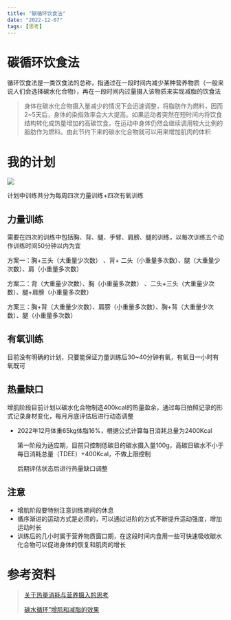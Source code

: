```yaml
---
title: "碳循环饮食法"
date: "2022-12-07"
tags: [思考]
---
```


# 碳循环饮食法

循环饮食法是一类饮食法的总称，指通过在一段时间内减少某种营养物质（一般来说人们会选择碳水化合物），再在一段时间内过量摄入该物质来实现减脂的饮食法

> 身体在碳水化合物摄入量减少的情况下会迅速调整，将脂肪作为燃料，因而2~5天后，身体的染指效率会大大提高。如果运动者突然在短时间内将饮食结构转化成热量增加的高碳饮食，在运动中身体仍然会继续调用较大比例的脂肪作为燃料。由此节约下来的碳水化合物就可以用来增加肌肉的体积

# 我的计划

![](/img/碳循环饮食法/碳循环计划思路.png)

计划中训练共分为每周四次力量训练+四次有氧训练

## 力量训练

需要在四次的训练中包括胸、背、腿、手臂、肩膀、腿的训练，以每次训练五个动作训练时间50分钟以内为宜

方案一：胸+三头（大重量少次数） 、背+ 二头（小重量多次数）、腿（大重量少次数）、肩（小重量多次数）

方案二：背（大重量少次数）、胸（小重量多次数） 、二头+三头（大重量少次数）、腿+肩膀（小重量多次数）

方案三：胸+背（大重量少次数）、肩膀（小重量多次数）、胸+背（大重量少次数）、腿（小重量多次数）

## 有氧训练

目前没有明确的计划，只要能保证力量训练后30~40分钟有氧，有氧日一小时有氧既可

## 热量缺口

增肌阶段目前计划以碳水化合物制造400kcal的热量盈余，通过每日拍照记录的形式记录身材变化，每月月底评估后进行动态调整

- 2022年12月体重65kg体脂16%，根据公式计算每日消耗总量为2400Kcal

  第一阶段为适应期，目前只控制低碳日的碳水摄入量100g，高碳日碳水不小于每日消耗总量（TDEE）+400Kcal，不做上限控制

  后期评估状态后进行热量缺口调整

## 注意

- 增肌阶段要特别注意训练期间的休息
- 循序渐进的运动方式是必须的，可以通过进阶的方式不断提升运动强度，增加运动时长
- 训练后的几小时属于营养物质窗口期，在这段时间内食用一些可快速吸收碳水化合物可以促进身体的恢复和肌肉的增长

# 参考资料

> [关于热量消耗与营养摄入的思考](/posts/思考/蛋白质摄入与热量缺口计算)
>
> [碳水循环”增肌和减脂的效果](https://zhuanlan.zhihu.com/p/41125394)

